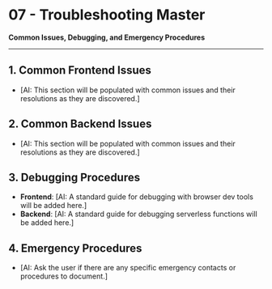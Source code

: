 # 07 - Troubleshooting Master
**Common Issues, Debugging, and Emergency Procedures**
<!-- AI Genesis Guide: Inform the user that this document will be populated over time as the project develops. -->

---

## 1. Common Frontend Issues
- [AI: This section will be populated with common issues and their resolutions as they are discovered.]

## 2. Common Backend Issues
- [AI: This section will be populated with common issues and their resolutions as they are discovered.]

## 3. Debugging Procedures
- **Frontend**: [AI: A standard guide for debugging with browser dev tools will be added here.]
- **Backend**: [AI: A standard guide for debugging serverless functions will be added here.]

## 4. Emergency Procedures
- [AI: Ask the user if there are any specific emergency contacts or procedures to document.] 